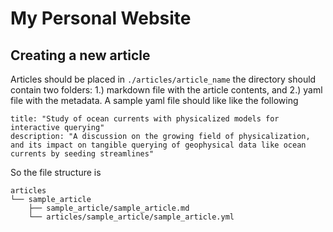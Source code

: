 # My Personal Website
## Creating a new article
Articles should be placed in `./articles/article_name` the directory should contain two folders: 1.) markdown file with the article contents, and 2.) yaml file with the metadata. A sample yaml file should like like the following

```
title: "Study of ocean currents with physicalized models for interactive querying"
description: "A discussion on the growing field of physicalization, and its impact on tangible querying of geophysical data like ocean currents by seeding streamlines"

```

So the file structure is

```
articles
└── sample_article
    ├── sample_article/sample_article.md
    └── articles/sample_article/sample_article.yml
```
